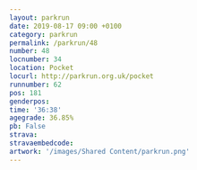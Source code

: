 ```yaml
---
layout: parkrun
date: 2019-08-17 09:00 +0100
category: parkrun
permalink: /parkrun/48
number: 48
locnumber: 34
location: Pocket
locurl: http://parkrun.org.uk/pocket
runnumber: 62
pos: 181
genderpos: 
time: '36:38'
agegrade: 36.85%
pb: False
strava: 
stravaembedcode:
artwork: '/images/Shared Content/parkrun.png'
---
```

